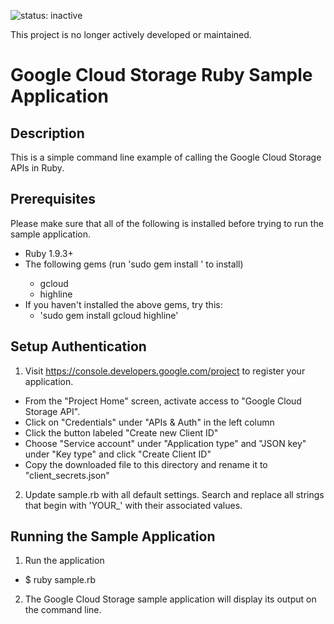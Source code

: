 ![status: inactive](https://img.shields.io/badge/status-inactive-red.svg)

This project is no longer actively developed or maintained.

# Google Cloud Storage Ruby Sample Application

## Description
This is a simple command line example of calling the Google Cloud Storage
APIs in Ruby.

## Prerequisites
Please make sure that all of the following is installed before trying to run
the sample application.

- Ruby 1.9.3+
- The following gems (run 'sudo gem install <gem name>' to install)
  * gcloud
  * highline
- If you haven't installed the above gems, try this:
  * 'sudo gem install gcloud highline'

## Setup Authentication
1) Visit https://console.developers.google.com/project to register your application.
- From the "Project Home" screen, activate access to "Google Cloud Storage
API".
- Click on "Credentials" under "APIs & Auth" in the left column
- Click the button labeled "Create new Client ID"
- Choose "Service account" under "Application type" and "JSON key" under "Key type" and click "Create Client ID"
- Copy the downloaded file to this directory and rename it to "client_secrets.json"

2) Update sample.rb with all default settings. Search and replace all strings
that begin with 'YOUR_' with their associated values.

## Running the Sample Application
1. Run the application
  * $ ruby sample.rb
2. The Google Cloud Storage sample application will display its output on the
command line.
